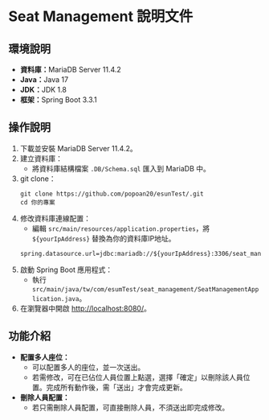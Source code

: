 <h1>Seat Management 說明文件</h1>

<h2>環境說明</h2>
<ul>
    <li><strong>資料庫：</strong>MariaDB Server 11.4.2</li>
    <li><strong>Java：</strong>Java 17</li>
    <li><strong>JDK：</strong>JDK 1.8</li>
    <li><strong>框架：</strong>Spring Boot 3.3.1</li>
</ul>

<h2>操作說明</h2>
<ol>
    <li>下載並安裝 MariaDB Server 11.4.2。</li>
    <li>建立資料庫：
        <ul>
            <li>將資料庫結構檔案 <code>.DB/Schema.sql</code> 匯入到 MariaDB 中。</li>
        </ul>
    </li>
    <li>git clone：
        <pre><code>git clone https://github.com/popoan20/esunTest/.git
cd 你的專案</code></pre>
    </li>
    <li>修改資料庫連線配置：
        <ul>
            <li>編輯 <code>src/main/resources/application.properties</code>，將 <code>${yourIpAddress}</code> 替換為你的資料庫IP地址。</li>
        </ul>
        <pre><code>spring.datasource.url=jdbc:mariadb://${yourIpAddress}:3306/seat_management</code></pre>
    </li>
    <li>啟動 Spring Boot 應用程式：
        <ul>
            <li>執行 <code>src/main/java/tw/com/esumTest/seat_management/SeatManagementApplication.java</code>。</li>
        </ul>
    </li>
    <li>在瀏覽器中開啟 <a href="http://localhost:8080/" target="_blank">http://localhost:8080/</a>。</li>
</ol>

<h2>功能介紹</h2>
<ul>
    <li><strong>配置多人座位：</strong>
        <ul>
            <li>可以配置多人的座位，並一次送出。</li>
            <li>若需修改，可在已佔位人員位置上點選，選擇「確定」以刪除該人員位置。完成所有動作後，需「送出」才會完成更新。</li>
        </ul>
    </li>
    <li><strong>刪除人員配置：</strong>
        <ul>
            <li>若只需刪除人員配置，可直接刪除人員，不須送出即完成修改。</li>
        </ul>
    </li>
</ul>
